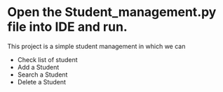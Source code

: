 # Open the Student_management.py file into IDE and run.

This project is a simple student management in which we can
* Check list of student
* Add a Student
* Search a Student
* Delete a Student
